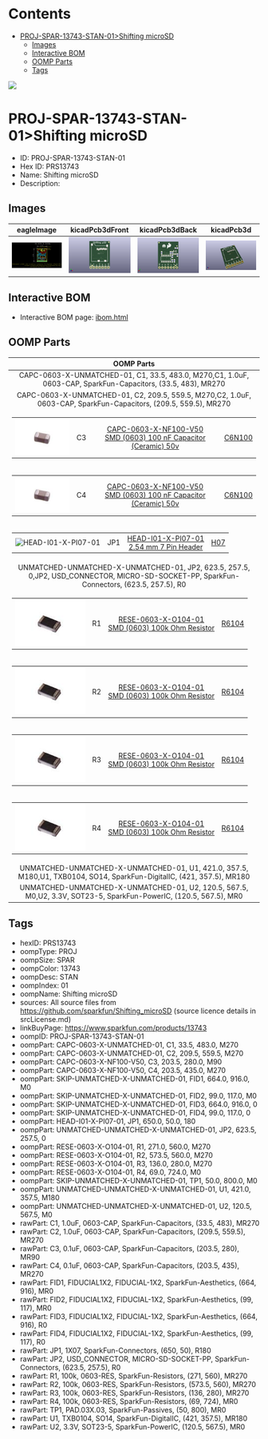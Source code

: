 



Contents
========

* [PROJ-SPAR-13743-STAN-01>Shifting microSD](#proj-spar-13743-stan-01shifting-microsd)
	* [Images](#images)
	* [Interactive BOM](#interactive-bom)
	* [OOMP Parts](#oomp-parts)
	* [Tags](#tags)
  
![][im]
# PROJ-SPAR-13743-STAN-01>Shifting microSD

- ID: PROJ-SPAR-13743-STAN-01
- Hex ID: PRS13743
- Name: Shifting microSD
- Description: 

## Images
  
  

|eagleImage|kicadPcb3dFront|kicadPcb3dBack|kicadPcb3d|
| :---: | :---: | :---: | :---: |
|[![eagleImage](eagleImage_140.png)](eagleImage_600.png)|[![kicadPcb3dFront](kicadPcb3dFront_140.png)](kicadPcb3dFront_600.png)|[![kicadPcb3dBack](kicadPcb3dBack_140.png)](kicadPcb3dBack_600.png)|[![kicadPcb3d](kicadPcb3d_140.png)](kicadPcb3d_600.png)|

## Interactive BOM

- Interactive BOM page: [ibom.html](kicad/bom/ibom.html)

## OOMP Parts
  

|OOMP Parts|
| :---: |
|CAPC-0603-X-UNMATCHED-01, C1, 33.5, 483.0, M270,C1, 1.0uF, 0603-CAP, SparkFun-Capacitors, (33.5, 483), MR270|
|CAPC-0603-X-UNMATCHED-01, C2, 209.5, 559.5, M270,C2, 1.0uF, 0603-CAP, SparkFun-Capacitors, (209.5, 559.5), MR270|
|<table><tr><td>![CAPC-0603-X-NF100-V50](https://raw.githubusercontent.com/oomlout/oomlout_OOMP_parts/main/CAPC-0603-X-NF100-V50/image_140.jpg)</td><td> C3</td><td>[CAPC-0603-X-NF100-V50<br>SMD (0603) 100 nF Capacitor (Ceramic) 50v](https://github.com/oomlout/oomlout_OOMP_parts/tree/main/CAPC-0603-X-NF100-V50/)</td><td>[C6N100](https://github.com/oomlout/oomlout_OOMP_parts/tree/main/CAPC-0603-X-NF100-V50/)</td></tr></table>|
|<table><tr><td>![CAPC-0603-X-NF100-V50](https://raw.githubusercontent.com/oomlout/oomlout_OOMP_parts/main/CAPC-0603-X-NF100-V50/image_140.jpg)</td><td> C4</td><td>[CAPC-0603-X-NF100-V50<br>SMD (0603) 100 nF Capacitor (Ceramic) 50v](https://github.com/oomlout/oomlout_OOMP_parts/tree/main/CAPC-0603-X-NF100-V50/)</td><td>[C6N100](https://github.com/oomlout/oomlout_OOMP_parts/tree/main/CAPC-0603-X-NF100-V50/)</td></tr></table>|
|<table><tr><td>![HEAD-I01-X-PI07-01](https://raw.githubusercontent.com/oomlout/oomlout_OOMP_parts/main/HEAD-I01-X-PI07-01/image_140.jpg)</td><td> JP1</td><td>[HEAD-I01-X-PI07-01<br>2.54 mm 7 Pin Header](https://github.com/oomlout/oomlout_OOMP_parts/tree/main/HEAD-I01-X-PI07-01/)</td><td>[H07](https://github.com/oomlout/oomlout_OOMP_parts/tree/main/HEAD-I01-X-PI07-01/)</td></tr></table>|
|UNMATCHED-UNMATCHED-X-UNMATCHED-01, JP2, 623.5, 257.5, 0,JP2, USD_CONNECTOR, MICRO-SD-SOCKET-PP, SparkFun-Connectors, (623.5, 257.5), R0|
|<table><tr><td>![RESE-0603-X-O104-01](https://raw.githubusercontent.com/oomlout/oomlout_OOMP_parts/main/RESE-0603-X-O104-01/image_140.jpg)</td><td> R1</td><td>[RESE-0603-X-O104-01<br>SMD (0603) 100k Ohm Resistor](https://github.com/oomlout/oomlout_OOMP_parts/tree/main/RESE-0603-X-O104-01/)</td><td>[R6104](https://github.com/oomlout/oomlout_OOMP_parts/tree/main/RESE-0603-X-O104-01/)</td></tr></table>|
|<table><tr><td>![RESE-0603-X-O104-01](https://raw.githubusercontent.com/oomlout/oomlout_OOMP_parts/main/RESE-0603-X-O104-01/image_140.jpg)</td><td> R2</td><td>[RESE-0603-X-O104-01<br>SMD (0603) 100k Ohm Resistor](https://github.com/oomlout/oomlout_OOMP_parts/tree/main/RESE-0603-X-O104-01/)</td><td>[R6104](https://github.com/oomlout/oomlout_OOMP_parts/tree/main/RESE-0603-X-O104-01/)</td></tr></table>|
|<table><tr><td>![RESE-0603-X-O104-01](https://raw.githubusercontent.com/oomlout/oomlout_OOMP_parts/main/RESE-0603-X-O104-01/image_140.jpg)</td><td> R3</td><td>[RESE-0603-X-O104-01<br>SMD (0603) 100k Ohm Resistor](https://github.com/oomlout/oomlout_OOMP_parts/tree/main/RESE-0603-X-O104-01/)</td><td>[R6104](https://github.com/oomlout/oomlout_OOMP_parts/tree/main/RESE-0603-X-O104-01/)</td></tr></table>|
|<table><tr><td>![RESE-0603-X-O104-01](https://raw.githubusercontent.com/oomlout/oomlout_OOMP_parts/main/RESE-0603-X-O104-01/image_140.jpg)</td><td> R4</td><td>[RESE-0603-X-O104-01<br>SMD (0603) 100k Ohm Resistor](https://github.com/oomlout/oomlout_OOMP_parts/tree/main/RESE-0603-X-O104-01/)</td><td>[R6104](https://github.com/oomlout/oomlout_OOMP_parts/tree/main/RESE-0603-X-O104-01/)</td></tr></table>|
|UNMATCHED-UNMATCHED-X-UNMATCHED-01, U1, 421.0, 357.5, M180,U1, TXB0104, SO14, SparkFun-DigitalIC, (421, 357.5), MR180|
|UNMATCHED-UNMATCHED-X-UNMATCHED-01, U2, 120.5, 567.5, M0,U2, 3.3V, SOT23-5, SparkFun-PowerIC, (120.5, 567.5), MR0|

## Tags

- hexID: PRS13743
- oompType: PROJ
- oompSize: SPAR
- oompColor: 13743
- oompDesc: STAN
- oompIndex: 01
- oompName: Shifting microSD
- sources: All source files from https://github.com/sparkfun/Shifting_microSD (source licence details in srcLicense.md)
- linkBuyPage: https://www.sparkfun.com/products/13743
- oompID: PROJ-SPAR-13743-STAN-01
- oompPart: CAPC-0603-X-UNMATCHED-01, C1, 33.5, 483.0, M270
- oompPart: CAPC-0603-X-UNMATCHED-01, C2, 209.5, 559.5, M270
- oompPart: CAPC-0603-X-NF100-V50, C3, 203.5, 280.0, M90
- oompPart: CAPC-0603-X-NF100-V50, C4, 203.5, 435.0, M270
- oompPart: SKIP-UNMATCHED-X-UNMATCHED-01, FID1, 664.0, 916.0, M0
- oompPart: SKIP-UNMATCHED-X-UNMATCHED-01, FID2, 99.0, 117.0, M0
- oompPart: SKIP-UNMATCHED-X-UNMATCHED-01, FID3, 664.0, 916.0, 0
- oompPart: SKIP-UNMATCHED-X-UNMATCHED-01, FID4, 99.0, 117.0, 0
- oompPart: HEAD-I01-X-PI07-01, JP1, 650.0, 50.0, 180
- oompPart: UNMATCHED-UNMATCHED-X-UNMATCHED-01, JP2, 623.5, 257.5, 0
- oompPart: RESE-0603-X-O104-01, R1, 271.0, 560.0, M270
- oompPart: RESE-0603-X-O104-01, R2, 573.5, 560.0, M270
- oompPart: RESE-0603-X-O104-01, R3, 136.0, 280.0, M270
- oompPart: RESE-0603-X-O104-01, R4, 69.0, 724.0, M0
- oompPart: SKIP-UNMATCHED-X-UNMATCHED-01, TP1, 50.0, 800.0, M0
- oompPart: UNMATCHED-UNMATCHED-X-UNMATCHED-01, U1, 421.0, 357.5, M180
- oompPart: UNMATCHED-UNMATCHED-X-UNMATCHED-01, U2, 120.5, 567.5, M0
- rawPart: C1, 1.0uF, 0603-CAP, SparkFun-Capacitors, (33.5, 483), MR270
- rawPart: C2, 1.0uF, 0603-CAP, SparkFun-Capacitors, (209.5, 559.5), MR270
- rawPart: C3, 0.1uF, 0603-CAP, SparkFun-Capacitors, (203.5, 280), MR90
- rawPart: C4, 0.1uF, 0603-CAP, SparkFun-Capacitors, (203.5, 435), MR270
- rawPart: FID1, FIDUCIAL1X2, FIDUCIAL-1X2, SparkFun-Aesthetics, (664, 916), MR0
- rawPart: FID2, FIDUCIAL1X2, FIDUCIAL-1X2, SparkFun-Aesthetics, (99, 117), MR0
- rawPart: FID3, FIDUCIAL1X2, FIDUCIAL-1X2, SparkFun-Aesthetics, (664, 916), R0
- rawPart: FID4, FIDUCIAL1X2, FIDUCIAL-1X2, SparkFun-Aesthetics, (99, 117), R0
- rawPart: JP1, 1X07, SparkFun-Connectors, (650, 50), R180
- rawPart: JP2, USD_CONNECTOR, MICRO-SD-SOCKET-PP, SparkFun-Connectors, (623.5, 257.5), R0
- rawPart: R1, 100k, 0603-RES, SparkFun-Resistors, (271, 560), MR270
- rawPart: R2, 100k, 0603-RES, SparkFun-Resistors, (573.5, 560), MR270
- rawPart: R3, 100k, 0603-RES, SparkFun-Resistors, (136, 280), MR270
- rawPart: R4, 100k, 0603-RES, SparkFun-Resistors, (69, 724), MR0
- rawPart: TP1, PAD.03X.03, SparkFun-Passives, (50, 800), MR0
- rawPart: U1, TXB0104, SO14, SparkFun-DigitalIC, (421, 357.5), MR180
- rawPart: U2, 3.3V, SOT23-5, SparkFun-PowerIC, (120.5, 567.5), MR0



[im]: kicadPcb3d_450.png
